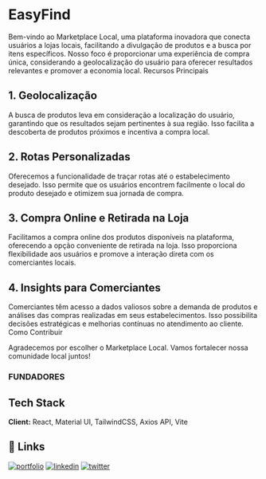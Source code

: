 # EasyFind 



Bem-vindo ao Marketplace Local, uma plataforma inovadora que conecta usuários a lojas locais, facilitando a divulgação de produtos e a busca por itens específicos. Nosso foco é proporcionar uma experiência de compra única, considerando a geolocalização do usuário para oferecer resultados relevantes e promover a economia local. 
Recursos Principais


## 1. Geolocalização

A busca de produtos leva em consideração a localização do usuário, garantindo que os resultados sejam pertinentes à sua região. Isso facilita a descoberta de produtos próximos e incentiva a compra local.
## 2. Rotas Personalizadas

Oferecemos a funcionalidade de traçar rotas até o estabelecimento desejado. Isso permite que os usuários encontrem facilmente o local do produto desejado e otimizem sua jornada de compra.
## 3. Compra Online e Retirada na Loja

Facilitamos a compra online dos produtos disponíveis na plataforma, oferecendo a opção conveniente de retirada na loja. Isso proporciona flexibilidade aos usuários e promove a interação direta com os comerciantes locais.
## 4. Insights para Comerciantes

Comerciantes têm acesso a dados valiosos sobre a demanda de produtos e análises das compras realizadas em seus estabelecimentos. Isso possibilita decisões estratégicas e melhorias contínuas no atendimento ao cliente.
Como Contribuir


Agradecemos por escolher o Marketplace Local. Vamos fortalecer nossa comunidade local juntos!


### FUNDADORES

## Tech Stack

**Client:** React, Material UI, TailwindCSS, Axios API, Vite

## 🔗 Links
[![portfolio](https://img.shields.io/badge/my_portfolio-000?style=for-the-badge&logo=ko-fi&logoColor=white)](https://katherineoelsner.com/)
[![linkedin](https://img.shields.io/badge/linkedin-0A66C2?style=for-the-badge&logo=linkedin&logoColor=white)](https://www.linkedin.com/)
[![twitter](https://img.shields.io/badge/twitter-1DA1F2?style=for-the-badge&logo=twitter&logoColor=white)](https://twitter.com/)

